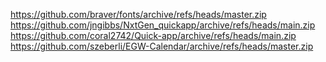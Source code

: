 https://github.com/braver/fonts/archive/refs/heads/master.zip
https://github.com/jngibbs/NxtGen_quickapp/archive/refs/heads/main.zip
https://github.com/coral2742/Quick-app/archive/refs/heads/main.zip
https://github.com/szeberli/EGW-Calendar/archive/refs/heads/master.zip

